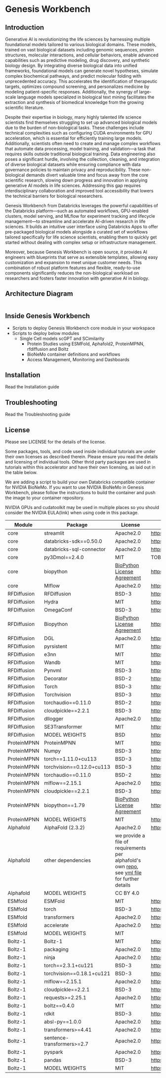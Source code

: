 # Genesis Workbench

## Introduction

Generative AI is revolutionizing the life sciences by harnessing multiple foundational models tailored to various biological domains. These models, trained on vast biological datasets including genomic sequences, protein structures, molecular interactions, and cellular behaviors, enable advanced capabilities such as predictive modeling, drug discovery, and synthetic biology design. By integrating diverse biological data into unified frameworks, foundational models can generate novel hypotheses, simulate complex biochemical pathways, and predict molecular folding with unprecedented accuracy. This accelerates the identification of therapeutic targets, optimizes compound screening, and personalizes medicine by modeling patient-specific responses. Additionally, the synergy of large-scale language models specialized in biological text mining facilitates the extraction and synthesis of biomedical knowledge from the growing scientific literature.

Despite their expertise in biology, many highly talented life science scientists find themselves struggling to set up advanced biological models due to the burden of non-biological tasks. These challenges include technical complexities such as configuring CUDA environments for GPU acceleration, which is essential for efficiently training large models. Additionally, scientists often need to create and manage complex workflows that automate data processing, model training, and validation—a task that requires skills outside traditional biological training. Data engineering also poses a significant hurdle, involving the collection, cleaning, and integration of diverse biological datasets while ensuring compliance with data governance policies to maintain privacy and reproducibility. These non-biological demands divert valuable time and focus away from the core scientific research, slowing down progress and innovation in applying generative AI models in life sciences. Addressing this gap requires interdisciplinary collaboration and improved tool accessibility that lowers the technical barriers for biological researchers.

Genesis Workbench from Databricks leverages the powerful capabilities of the Databricks platform—such as automated workflows, GPU-enabled clusters, model serving, and MLflow for experiment tracking and lifecycle management—to streamline and accelerate AI-driven research in life sciences. It builds an intuitive user interface using Databricks Apps to offer pre-packaged biological models alongside a curated set of workflows tailored specifically for life science scientists, enabling them to quickly get started without dealing with complex setup or infrastructure management.

Moreover, because Genesis Workbench is open source, it provides AI engineers with blueprints that serve as extensible templates, allowing easy customization and expansion to meet unique customer needs. This combination of robust platform features and flexible, ready-to-use components significantly reduces the non-biological workload on researchers and fosters faster innovation with generative AI in biology.

## Architecture Diagram

```pending
```

## Inside Genesis Workbench

- Scripts to deploy Genesis Workbench core module in your workspace
- Scripts to deploy below modules
  - Single Cell models scGPT and SCimilarity
	- Protein Studies using ESMFold, Aphafold2, ProteinMPNN, rfdiffusion and Boltz
	- BioNeMo container definitions and workflows
	- Access Management, Monitoring and Dashboards

## Installation
Read the Installation guide

## Troubleshooting
Read the Troubleshooting guide

## License
Please see LICENSE for the details of the license. 

Some packages, tools, and code used inside individual tutorials are under their own licenses as described therein. Please ensure you read the details and licensing of individual tools. Other thrid party packages are used in tutorials within this accelerator and have their own licensing, as laid out in the table below. 

We are adding a script to build your own Databricks compatible container for NVIDIA BioNeMo. If you want to use NVIDIA BioNeMo in Genesis Workbench, please follow the instructions to build the container and push the image to your container repository. 

NVIDIA GPUs and cudatoolkit may be used in multiple places so you should consider the NVIDIA EULA(link) when using code in this package.

Module | Package | License | Source
-------- | ------- | ------- | --------
core | streamlit | Apache2.0 | https://github.com/streamlit
core | databricks-sdk==0.50.0 | Apache2.0 | https://pypi.org/project/databricks-sdk/
core | databricks-sql-connector | Apache2.0 | https://github.com/databricks/databricks-sql-python
core | py3Dmol==2.4.0 | MIT | TOBEREMOVED (https://pypi.org/project/py3Dmol/)
core | biopython |	[BioPython License Agreement](https://github.com/biopython/biopython/blob/master/LICENSE.rst) | https://github.com/biopython/biopython
core | Mlflow	| Apache2.0 | https://github.com/mlflow/mlflow
RFDiffusion | RFDiffusion |	BSD-3 | https://github.com/RosettaCommons/RFdiffusion
RFDiffusion | Hydra	| MIT | https://github.com/facebookresearch/hydra
RFDiffusion | OmegaConf |	BSD-3 | https://github.com/omry/omegaconf
RFDiffusion | Biopython |	[BioPython License Agreement](https://github.com/biopython/biopython/blob/master/LICENSE.rst) | https://github.com/biopython/biopython
RFDiffusion | DGL	| Apache2.0 | https://github.com/dmlc/dgl
RFDiffusion | pyrsistent |	MIT | https://github.com/tobgu/pyrsistent
RFDiffusion | e3nn	| MIT | https://github.com/e3nn/e3nn
RFDiffusion | Wandb |	MIT | https://github.com/wandb/wandb
RFDiffusion | Pynvml	| BSD-3 | https://github.com/gpuopenanalytics/pynvml
RFDiffusion | Decorator	| BSD-2 | https://github.com/micheles/decorator 
RFDiffusion | Torch |	BSD-3 | https://github.com/pytorch/pytorch
RFDiffusion | Torchvision |	BSD-3 | https://github.com/pytorch/vision
RFDiffusion | torchaudio==0.11.0 |	BSD-2 | https://github.com/pytorch/audio
RFDiffusion | cloudpickle==2.2.1	| BSD-3 | https://github.com/cloudpipe/cloudpickle
RFDiffusion | dllogger 	| Apache2.0 | https://github.com/NVIDIA/dllogger
RFDiffusion | SE3Transformer |	MIT | https://github.com/RosettaCommons/RFdiffusion/tree/main/env/SE3Transformer
RFDiffusion | MODEL WEIGHTS |	BSD | https://github.com/RosettaCommons/RFdiffusion
ProteinMPNN | ProteinMPNN 	| MIT | https://github.com/dauparas/ProteinMPNN
ProteinMPNN | Numpy |	BSD-3 | https://github.com/numpy/numpy
ProteinMPNN | torch==1.11.0+cu113 |	BSD-3 | https://github.com/pytorch/pytorch
ProteinMPNN | torchvision==0.12.0+cu113 |	BSD-3 |  https://github.com/pytorch/vision 
ProteinMPNN | torchaudio==0.11.0 | BSD-2 | https://github.com/pytorch/audio
ProteinMPNN | mlflow==2.15.1 | Apache2.0 | https://github.com/mlflow/mlflow
ProteinMPNN | cloudpickle==2.2.1 | BSD-3 | https://github.com/cloudpipe/cloudpickle
ProteinMPNN | biopython==1.79 | [BioPython License Agreement](https://github.com/biopython/biopython/blob/master/LICENSE.rst) |  https://github.com/biopython/biopython
ProteinMPNN | MODEL WEIGHTS | MIT | https://github.com/dauparas/ProteinMPNN
Alphafold | AlphaFold (2.3.2) | Apache2.0 | https://github.com/google-deepmind/alphafold
Alphafold | other dependencies | we provide a file of requirements per alphafold's own [repo](https://github.com/google-deepmind/alphafold), see [yml file](https://github.com/databricks-industry-solutions/hls-proteinfolding/blob/main/tutorials/alphafold/workflow/envs/alphafold_env.yml) for further details |
Alphafold | MODEL WEIGHTS | CC BY 4.0
ESMfold | ESMFold |	MIT | https://github.com/facebookresearch/esm
ESMfold | torch | BSD-3 | https://github.com/pytorch/pytorch
ESMfold | transformers | Apache2.0 | https://github.com/huggingface/transformers
ESMfold | accelerate | Apache2.0 | https://github.com/huggingface/transformers
ESMfold | MODEL WEIGHTS | MIT
Boltz-1 | Boltz-1 |	MIT | https://github.com/jwohlwend/boltz
Boltz-1 | packaging |Apache2.0 | https://github.com/pypa/packaging
Boltz-1 | ninja | Apache2.0 | https://github.com/scikit-build/ninja-python-distributions
Boltz-1 | torch==2.3.1+cu121 | BSD-3 | https://github.com/pytorch/pytorch
Boltz-1 | torchvision==0.18.1+cu121 | BSD-3 | https://github.com/pytorch/vision
Boltz-1 | mlflow==2.15.1 | Apache2.0 | https://github.com/mlflow/mlflow
Boltz-1 | cloudpickle==2.2.1 | BSD-3 | https://github.com/cloudpipe/cloudpickle
Boltz-1 | requests>=2.25.1 | Apache2.0 | https://github.com/psf/requests
Boltz-1 | boltz==0.4.0 | MIT | https://github.com/jwohlwend/boltz
Boltz-1 | rdkit | BSD-3 | https://github.com/rdkit/rdkit
Boltz-1 | absl-py==1.0.0 |	Apache2.0 | https://github.com/abseil/abseil-py
Boltz-1 | transformers>=4.41 | 	Apache2.0 | https://github.com/huggingface/transformers
Boltz-1 | sentence-transformers>=2.7 |	Apache2.0 | https://github.com/UKPLab/sentence-transformers/
Boltz-1 | pyspark |	Apache2.0 | https://github.com/apache/spark
Boltz-1 | pandas |	BSD-3 | https://github.com/pandas-dev/pandas
Boltz-1 | MODEL WEIGHTS |	MIT | https://github.com/jwohlwend/boltz



